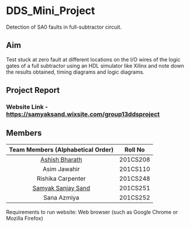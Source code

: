 # DDS_Mini_Project
Detection of SA0 faults in full-subtractor circuit.

## Aim

Test stuck at zero fault at different locations on the I/O wires of the logic gates of a full subtractor using an HDL simulator like Xilinx and note down the results obtained, timing diagrams and logic diagrams.

## Project Report
### Website Link - https://samyaksand.wixsite.com/group13ddsproject

## Members

| Team Members (Alphabetical Order) |Roll No |
| :------------: | :---------------:|  
| [Ashish Bharath](https://github.com/MistaAsh/) |201CS208 |  
| Asim Jawahir| 201CS110 |    
| Rishika Carpenter|201CS248 |    
| [Samyak Sanjay Sand](https://github.com/samyaksand) |201CS251 |   
| Sana Azmiya | 201CS252 |    

Requirements to run website: Web browser (such as Google Chrome or Mozilla Firefox)
